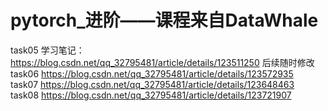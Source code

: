 # pytorch_进阶——课程来自DataWhale
task05 学习笔记：https://blog.csdn.net/qq_32795481/article/details/123511250 后续随时修改
task06 https://blog.csdn.net/qq_32795481/article/details/123572935  
task07 https://blog.csdn.net/qq_32795481/article/details/123648463  
task08 https://blog.csdn.net/qq_32795481/article/details/123721907
